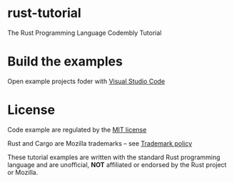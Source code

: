 # rust-tutorial
The Rust Programming Language Codembly Tutorial 

# Build the examples
Open example projects foder with [Visual Studio Code](https://code.visualstudio.com/)

# License
Code example are regulated by the [MIT license](https://github.com/codembly/rust-tutorial/blob/master/LICENSE)

Rust and Cargo are Mozilla trademarks – see [Trademark policy](https://www.rust-lang.org/policies/media-guide)

These tutorial examples are written with the standard Rust programming language and are unofficial, **NOT** affiliated or endorsed by the Rust project or Mozilla.
